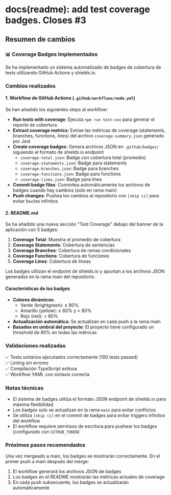 # docs(readme): add test coverage badges. Closes #3

## Resumen de cambios

### 📊 Coverage Badges Implementados

Se ha implementado un sistema automatizado de badges de cobertura de tests utilizando GitHub Actions y shields.io.

### Cambios realizados

#### 1. **Workflow de GitHub Actions** (`.github/workflows/node.yml`)

Se han añadido los siguientes steps al workflow:

- **Run tests with coverage**: Ejecuta `npm run test:cov` para generar el reporte de cobertura
- **Extract coverage metrics**: Extrae las métricas de coverage (statements, branches, functions, lines) del archivo `coverage-summary.json` generado por Jest
- **Create coverage badges**: Genera archivos JSON en `.github/badges/` siguiendo el formato de shields.io endpoint
  - `coverage-total.json`: Badge con cobertura total (promedio)
  - `coverage-statements.json`: Badge para statements
  - `coverage-branches.json`: Badge para branches  
  - `coverage-functions.json`: Badge para functions
  - `coverage-lines.json`: Badge para lines
- **Commit badge files**: Commitea automáticamente los archivos de badges cuando hay cambios (solo en rama main)
- **Push changes**: Pushea los cambios al repositorio con `[skip ci]` para evitar bucles infinitos

#### 2. **README.md**

Se ha añadido una nueva sección "Test Coverage" debajo del banner de la aplicación con 5 badges:

1. **Coverage Total**: Muestra el promedio de cobertura
2. **Coverage Statements**: Cobertura de sentencias
3. **Coverage Branches**: Cobertura de ramas condicionales
4. **Coverage Functions**: Cobertura de funciones
5. **Coverage Lines**: Cobertura de líneas

Los badges utilizan el endpoint de shields.io y apuntan a los archivos JSON generados en la rama main del repositorio.

#### Características de los badges

- **Colores dinámicos**: 
  - Verde (brightgreen): ≥ 80%
  - Amarillo (yellow): ≥ 60% y < 80%
  - Rojo (red): < 60%
- **Actualización automática**: Se actualizan en cada push a la rama main
- **Basados en umbral del proyecto**: El proyecto tiene configurado un threshold de 80% en todas las métricas

### Validaciones realizadas

✅ Tests unitarios ejecutados correctamente (100 tests passed)  
✅ Linting sin errores  
✅ Compilación TypeScript exitosa  
✅ Workflow YAML con sintaxis correcta

### Notas técnicas

- El sistema de badges utiliza el formato JSON endpoint de shields.io para máxima flexibilidad
- Los badges solo se actualizan en la rama `main` para evitar conflictos
- Se utiliza `[skip ci]` en el commit de badges para evitar triggers infinitos del workflow
- El workflow requiere permisos de escritura para pushear los badges (configurado con `GITHUB_TOKEN`)

### Próximos pasos recomendados

Una vez mergeado a main, los badges se mostrarán correctamente. En el primer push a main después del merge:
1. El workflow generará los archivos JSON de badges
2. Los badges en el README mostrarán las métricas actuales de coverage
3. En cada push subsecuente, los badges se actualizarán automáticamente
